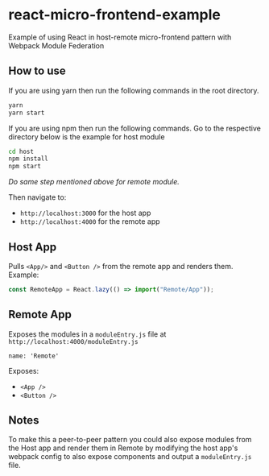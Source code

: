 # react-micro-frontend-example

Example of using React in host-remote micro-frontend pattern with Webpack Module Federation

## How to use

If you are using yarn then run the following commands in the root directory.

```bash
yarn
yarn start
```

If you are using npm then run the following commands.
Go to the respective directory 
below is the example for host module
```bash
cd host
npm install
npm start
```
*Do same step mentioned above for remote module.*



Then navigate to:

- `http://localhost:3000` for the host app
- `http://localhost:4000` for the remote app

## Host App

Pulls `<App/>` and `<Button />` from the remote app and renders them. Example:

```js
const RemoteApp = React.lazy(() => import("Remote/App"));
```

## Remote App

Exposes the modules in a `moduleEntry.js` file at `http://localhost:4000/moduleEntry.js`

`name: 'Remote'`

Exposes:

- `<App />`
- `<Button />`

## Notes

To make this a peer-to-peer pattern you could also expose modules from the Host app and render them in Remote by modifying the host app's webpack config to also expose components and output a `moduleEntry.js` file.
